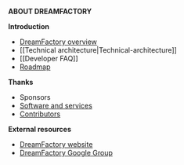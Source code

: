 **ABOUT DREAMFACTORY**

**Introduction**
- [DreamFactory overview](DreamFactory-overview)
- [[Technical architecture|Technical-architecture]]
- [[Developer FAQ]]
- [Roadmap](Product-roadmap)

**Thanks**
- Sponsors
- [Software and services](Software-and-services-thanks)
- [Contributors](Our-contributors)

**External resources**
- [DreamFactory website](https://www.dreamfactory.com)
- [DreamFactory Google Group](https://groups.google.com/forum/#!forum/dsp-devs)